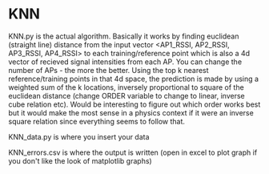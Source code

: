 # KNN

KNN.py is the actual algorithm.
Basically it works by finding euclidean (straight line) distance from the input vector <AP1_RSSI, AP2_RSSI, AP3_RSSI, AP4_RSSI> to each training/reference point which is also a 4d vector of recieved signal intensities from each AP. You can change the number of APs - the more the better. Using the top k nearest reference/training points in that 4d space, the prediction is made by using a weighted sum of the k locations, inversely proportional to square of the euclidean distance (change ORDER variable to change to linear, inverse cube relation etc). Would be interesting to figure out which order works best but it would make the most sense in a physics context if it were an inverse square relation since everything seems to follow that.

KNN_data.py is where you insert your data

KNN_errors.csv is where the output is written (open in excel to plot graph if you don't like the look of matplotlib graphs)
